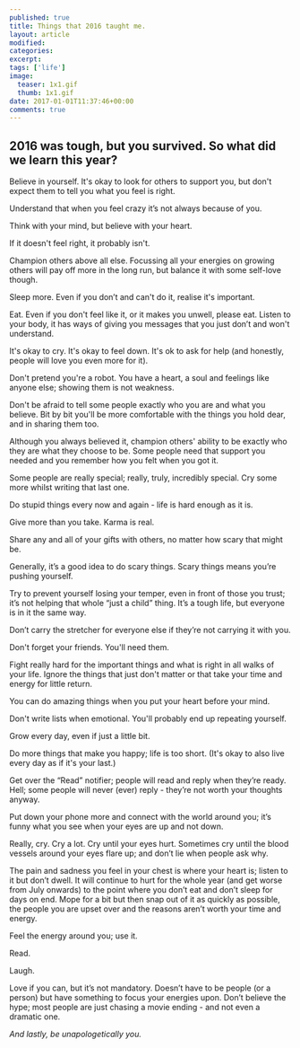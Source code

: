 ```yaml
---
published: true
title: Things that 2016 taught me.
layout: article
modified:
categories:
excerpt:
tags: ['life']
image:
  teaser: 1x1.gif
  thumb: 1x1.gif
date: 2017-01-01T11:37:46+00:00
comments: true
---
```


## 2016 was tough, but you survived. So what did we learn this year?

Believe in yourself. It's okay to look for others to support you, but don't expect them to tell you what you feel is right.

Understand that when you feel crazy it’s not always because of you.

Think with your mind, but believe with your heart.

If it doesn't feel right, it probably isn't.

Champion others above all else. Focussing all your energies on growing others will pay off more in the long run, but balance it with some self-love though.

Sleep more. Even if you don’t and can't do it, realise it's important.

Eat. Even if you don't feel like it, or it makes you unwell, please eat. Listen to your body, it has ways of giving you messages that you just don’t and won't understand.

It's okay to cry. It's okay to feel down. It's ok to ask for help (and honestly, people will love you even more for it).

Don't pretend you're a robot. You have a heart, a soul and feelings like anyone else; showing them is not weakness.

Don't be afraid to tell some people exactly who you are and what you believe. Bit by bit you'll be more comfortable with the things you hold dear, and in sharing them too.

Although you always believed it, champion others' ability to be exactly who they are what they choose to be. Some people need that support you needed and you remember how you felt when you got it.

Some people are really special; really, truly, incredibly special. Cry some more whilst writing that last one.

Do stupid things every now and again - life is hard enough as it is.

Give more than you take. Karma is real.

Share any and all of your gifts with others, no matter how scary that might be.

Generally, it’s a good idea to do scary things. Scary things means you’re pushing yourself.

Try to prevent yourself losing your temper, even in front of those you trust; it’s not helping that whole “just a child” thing. It’s a tough life, but everyone is in it the same way.

Don’t carry the stretcher for everyone else if they’re not carrying it with you.

Don't forget your friends. You'll need them.

Fight really hard for the important things and what is right in all walks of your life. Ignore the things that just don't matter or that take your time and energy for little return.

You can do amazing things when you put your heart before your mind.

Don't write lists when emotional. You'll probably end up repeating yourself.

Grow every day, even if just a little bit.

Do more things that make you happy; life is too short. (It's okay to also live every day as if it's your last.)

Get over the “Read” notifier; people will read and reply when they’re ready. Hell; some people will never (ever) reply - they’re not worth your thoughts anyway.

Put down your phone more and connect with the world around you; it’s funny what you see when your eyes are up and not down.

Really, cry. Cry a lot. Cry until your eyes hurt. Sometimes cry until the blood vessels around your eyes flare up; and don’t lie when people ask why.

The pain and sadness you feel in your chest is where your heart is; listen to it but don’t dwell. It will continue to hurt for the whole year (and get worse from July onwards) to the point where you don’t eat and don’t sleep for days on end. Mope for a bit but then snap out of it as quickly as possible, the people you are upset over and the reasons aren’t worth your time and energy.

Feel the energy around you; use it.

Read.

Laugh.

Love if you can, but it’s not mandatory. Doesn’t have to be people (or a person) but have something to focus your energies upon. Don’t believe the hype; most people are just chasing a movie ending - and not even a dramatic one.

*And lastly, be unapologetically you.*
